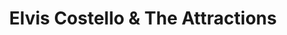 ---
title: "Elvis Costello & The Attractions"
summary: "Elvis Costello & The Attractions were a UK New Wave and rock group formed in London in late 1977 by and first appeared on the B-side of . They performed and recorded through to 1986, and again from 1994 through 1996. In 2002, the band, without Bruce Thomas, was reconstituted as . In 2003, Elvis Costello & The Attractions were inducted into the Rock and Roll Hall of Fame."
slug: "elvis-costello-the-attractions"
image: "elvis-costello-the-attractions.jpg"
apple_music_artist_url: "https://music.apple.com/gb/artist/elvis-costello-the-attractions/274923492"
wikipedia_url: "none"
---